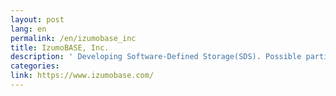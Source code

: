 ```yaml
---
layout: post
lang: en
permalink: /en/izumobase_inc
title: IzumoBASE, Inc.
description: ' Developing Software-Defined Storage(SDS). Possible partial remote working. '
categories: 
link: https://www.izumobase.com/
---
```

